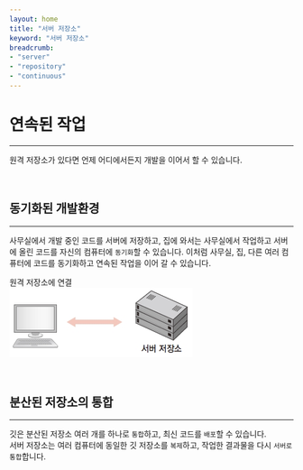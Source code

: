 ```yaml
---
layout: home
title: "서버 저장소"
keyword: "서버 저장소"
breadcrumb:
- "server"
- "repository"
- "continuous"
---
```


# 연속된 작업
---
원격 저장소가 있다면 언제 어디에서든지 개발을 이어서 할 수 있습니다.  

<br>

## 동기화된 개발환경
---
사무실에서 개발 중인 코드를 서버에 저장하고, 집에 와서는 사무실에서 작업하고 서버에 올린 코드를 자신의 컴퓨터에 `동기화`할 수 있습니다. 
이처럼 사무실, 집, 다른 여러 컴퓨터에 코드를 동기화하고 연속된 작업을 이어 갈 수 있습니다.  

원격 저장소에 연결  
![원격 저장소에 연결 ](../img/05-1.jpg)  

<br>

## 분산된 저장소의 통합
---
깃은 분산된 저장소 여러 개를 하나로 `통합`하고, 최신 코드를 `배포`할 수 있습니다.  
서버 저장소는 여러 컴퓨터에 동일한 깃 저장소를 `복제`하고, 작업한 결과물을 다시 `서버로 통합`합니다.  

<br>